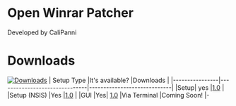 # Open Winrar Patcher

Developed by CaliPanni


# Downloads
[![Downloads](https://img.shields.io/github/downloads/CaliPanni/owp/total.svg)]()
| Setup Type             |It's available?                       |Downloads                        |
|----------------|-------------------------------|-----------------------------|
|Setup|    yes        |[1.0](https://github.com/CaliPanni/owp/releases/download/setup/OWP_setup.exe)       |
|Setup  (NSIS)        |Yes          |[1.0](https://github.com/CaliPanni/owp/releases/download/setup/OWP_setup_nsis.exe)           |
|GUI        |Yes|  [1.0](https://github.com/CaliPanni/owp/releases/download/setup/OWP_GUI.exe)
|Via Terminal       |Coming Soon! |-
